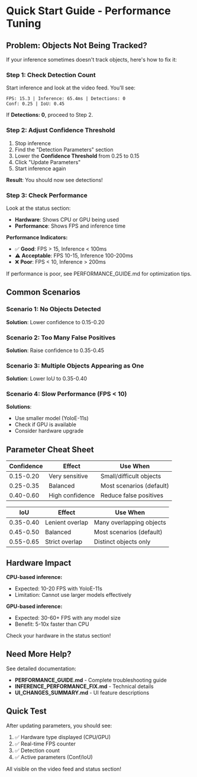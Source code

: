 # Quick Start Guide - Performance Tuning

## Problem: Objects Not Being Tracked?

If your inference sometimes doesn't track objects, here's how to fix it:

### Step 1: Check Detection Count

Start inference and look at the video feed. You'll see:
```
FPS: 15.3 | Inference: 65.4ms | Detections: 0
Conf: 0.25 | IoU: 0.45
```

If **Detections: 0**, proceed to Step 2.

### Step 2: Adjust Confidence Threshold

1. Stop inference
2. Find the "Detection Parameters" section
3. Lower the **Confidence Threshold** from 0.25 to 0.15
4. Click "Update Parameters"
5. Start inference again

**Result**: You should now see detections!

### Step 3: Check Performance

Look at the status section:
- **Hardware**: Shows CPU or GPU being used
- **Performance**: Shows FPS and inference time

**Performance Indicators:**
- ✅ **Good**: FPS > 15, Inference < 100ms
- ⚠️ **Acceptable**: FPS 10-15, Inference 100-200ms  
- ❌ **Poor**: FPS < 10, Inference > 200ms

If performance is poor, see PERFORMANCE_GUIDE.md for optimization tips.

## Common Scenarios

### Scenario 1: No Objects Detected
**Solution**: Lower confidence to 0.15-0.20

### Scenario 2: Too Many False Positives
**Solution**: Raise confidence to 0.35-0.45

### Scenario 3: Multiple Objects Appearing as One
**Solution**: Lower IoU to 0.35-0.40

### Scenario 4: Slow Performance (FPS < 10)
**Solutions**:
- Use smaller model (YoloE-11s)
- Check if GPU is available
- Consider hardware upgrade

## Parameter Cheat Sheet

| Confidence | Effect | Use When |
|------------|--------|----------|
| 0.15-0.20  | Very sensitive | Small/difficult objects |
| 0.25-0.35  | Balanced | Most scenarios (default) |
| 0.40-0.60  | High confidence | Reduce false positives |

| IoU | Effect | Use When |
|-----|--------|----------|
| 0.35-0.40 | Lenient overlap | Many overlapping objects |
| 0.45-0.50 | Balanced | Most scenarios (default) |
| 0.55-0.65 | Strict overlap | Distinct objects only |

## Hardware Impact

**CPU-based inference:**
- Expected: 10-20 FPS with YoloE-11s
- Limitation: Cannot use larger models effectively

**GPU-based inference:**
- Expected: 30-60+ FPS with any model size
- Benefit: 5-10x faster than CPU

Check your hardware in the status section!

## Need More Help?

See detailed documentation:
- **PERFORMANCE_GUIDE.md** - Complete troubleshooting guide
- **INFERENCE_PERFORMANCE_FIX.md** - Technical details
- **UI_CHANGES_SUMMARY.md** - UI feature descriptions

## Quick Test

After updating parameters, you should see:
1. ✅ Hardware type displayed (CPU/GPU)
2. ✅ Real-time FPS counter
3. ✅ Detection count
4. ✅ Active parameters (Conf/IoU)

All visible on the video feed and status section!
